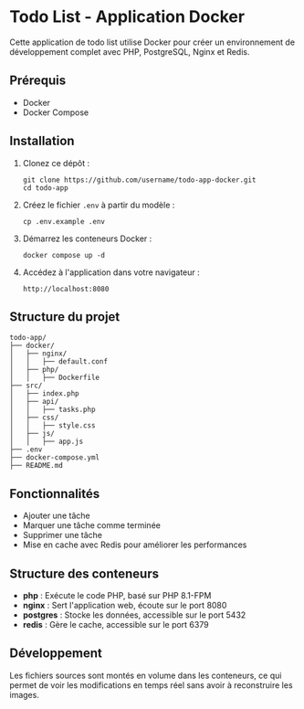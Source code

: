 # Todo List - Application Docker

Cette application de todo list utilise Docker pour créer un environnement de développement complet avec PHP, PostgreSQL, Nginx et Redis.

## Prérequis

- Docker
- Docker Compose

## Installation

1. Clonez ce dépôt :
   ```
   git clone https://github.com/username/todo-app-docker.git
   cd todo-app
   ```

2. Créez le fichier `.env` à partir du modèle :
   ```
   cp .env.example .env
   ```

3. Démarrez les conteneurs Docker :
   ```
   docker compose up -d
   ```

4. Accédez à l'application dans votre navigateur :
   ```
   http://localhost:8080
   ```

## Structure du projet
   ```
   todo-app/
   ├── docker/
   │   ├── nginx/
   │   │   ├── default.conf
   │   ├── php/
   │   │   ├── Dockerfile
   ├── src/
   │   ├── index.php
   │   ├── api/
   │   │   ├── tasks.php
   │   ├── css/
   │   │   ├── style.css
   │   ├── js/
   │   │   ├── app.js
   ├── .env
   ├── docker-compose.yml
   ├── README.md
   ```

## Fonctionnalités

- Ajouter une tâche
- Marquer une tâche comme terminée
- Supprimer une tâche
- Mise en cache avec Redis pour améliorer les performances

## Structure des conteneurs

- **php** : Exécute le code PHP, basé sur PHP 8.1-FPM
- **nginx** : Sert l'application web, écoute sur le port 8080
- **postgres** : Stocke les données, accessible sur le port 5432
- **redis** : Gère le cache, accessible sur le port 6379

## Développement

Les fichiers sources sont montés en volume dans les conteneurs, ce qui permet de voir les modifications en temps réel sans avoir à reconstruire les images.
